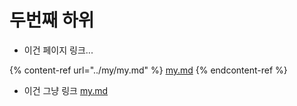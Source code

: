 # 두번째 하위





* 이건 페이지 링크...

{% content-ref url="../my/my.md" %}
[my.md](../my/my.md)
{% endcontent-ref %}



* 이건 그냥 링크 [my.md](../my/my.md "mention")



